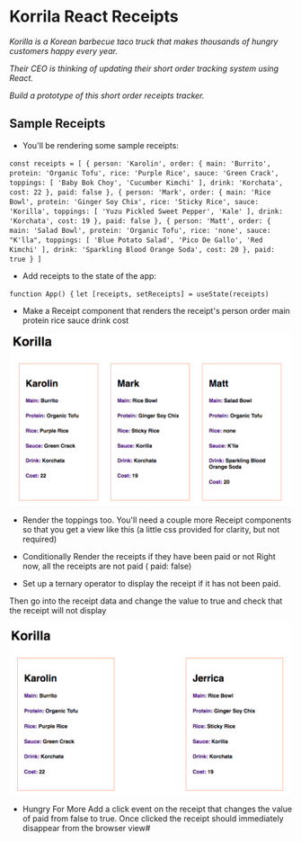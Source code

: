 # Korrila React Receipts

*Korilla is a Korean barbecue taco truck that makes thousands of hungry customers happy every year.*

*Their CEO is thinking of updating their short order tracking system using React.*

*Build a prototype of this short order receipts tracker.*

## Sample Receipts
- You'll be rendering some sample receipts:

` const receipts = [ { person: 'Karolin', order: { main: 'Burrito', protein: 'Organic Tofu', rice: 'Purple Rice', sauce: 'Green Crack', toppings: [ 'Baby Bok Choy', 'Cucumber Kimchi' ], drink: 'Korchata', cost: 22 }, paid: false }, { person: 'Mark', order: { main: 'Rice Bowl', protein: 'Ginger Soy Chix', rice: 'Sticky Rice', sauce: 'Korilla', toppings: [ 'Yuzu Pickled Sweet Pepper', 'Kale' ], drink: 'Korchata', cost: 19 }, paid: false }, { person: 'Matt', order: { main: 'Salad Bowl', protein: 'Organic Tofu', rice: 'none', sauce: "K'lla", toppings: [ 'Blue Potato Salad', 'Pico De Gallo', 'Red Kimchi' ], drink: 'Sparkling Blood Orange Soda', cost: 20 }, paid: true } ] `

- Add receipts to the state of the app:
 
`function App() {`
  `let [receipts, setReceipts] = useState(receipts) `
  
- Make a Receipt component that renders the receipt's
person
order
main
protein
rice
sauce
drink
cost
 
![image](https://github.com/dseydahmetova/Korrila-Receipts/blob/main/Capture.PNG?raw=true)

- Render the toppings too. You'll need a couple more Receipt components so that you get a view like this (a little css provided for clarity, but not required)

- Conditionally Render the receipts if they have been paid or not
Right now, all the receipts are not paid ( paid: false)

- Set up a ternary operator to display the receipt if it has not been paid.

Then go into the receipt data and change the value to true and check that the receipt will not display

![image](https://github.com/dseydahmetova/Korrila-Receipts/blob/main/Capture2.PNG?raw=true)

* Hungry For More
Add a click event on the receipt that changes the value of paid from false to true. Once clicked the receipt should immediately disappear from the browser view#